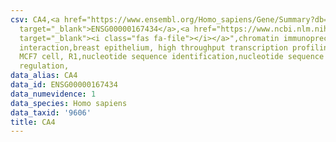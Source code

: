 ```yaml
---
csv: CA4,<a href="https://www.ensembl.org/Homo_sapiens/Gene/Summary?db=core;g=ENSG00000167434"
  target="_blank">ENSG00000167434</a>,<a href="https://www.ncbi.nlm.nih.gov/pubmed/22863008"
  target="_blank"><i class="fas fa-file"></i></a>",chromatin immunoprecipitation assay,direct
  interaction,breast epithelium, high throughput transcription profiling by microarray,
  MCF7 cell, R1,nucleotide sequence identification,nucleotide sequence identification,transcriptional
  regulation,
data_alias: CA4
data_id: ENSG00000167434
data_numevidence: 1
data_species: Homo sapiens
data_taxid: '9606'
title: CA4
---
```

